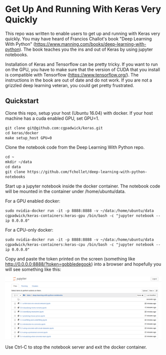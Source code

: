 # Get Up And Running With Keras Very Quickly

This repo was written to enable users to get up and running with Keras very quickly.  You may have heard of Francios Challot's book "Deep Learning With Python" (https://www.manning.com/books/deep-learning-with-python).  The book teaches you the ins and out of Keras by using jupyter notebooks.

Installation of Keras and Tensorflow can be pretty tricky.  If you want to run on the GPU, you have to make sure that the version of CUDA that you install is compatible with Tensorflow (https://www.tensorflow.org/).  The instructions in the book are out of date and do not work.  If you are not a grizzled deep learning veteran, you could get pretty frustrated.

## Quickstart

Clone this repo, setup your host (Ubuntu 16.04) with docker.  If your host machine has a cuda enabled GPU, set GPU=1. 
```
git clone git@github.com:cgpadwick/keras.git
cd keras/docker
make setup_host GPU=0
```

Clone the notebook code from the Deep Learning With Python repo.
```
cd ~
mkdir ~/data
cd data
git clone https://github.com/fchollet/deep-learning-with-python-notebooks
```

Start up a jupyter notebook inside the docker container.  The notebook code will be mounted in the container under /home/ubuntu/data.

For a GPU enabled docker:
```
sudo nvidia-docker run -it -p 8888:8888 -v ~/data:/home/ubuntu/data cgpadwick/keras-containers:keras-gpu /bin/bash -c "jupyter notebook --ip 0.0.0.0"
```

For a CPU-only docker:
```
sudo nvidia-docker run -it -p 8888:8888 -v ~/data:/home/ubuntu/data cgpadwick/keras-containers:keras-cpu /bin/bash -c "jupyter notebook --ip 0.0.0.0"
```
Copy and paste the token printed on the screen (something like http://0.0.0.0:8888/?token=gobbledegook) into a browser and hopefully you will see something like this:

![Alt text](screenshot.png?raw=true "Keras notebook running in a docker container")

Use Ctrl-C to stop the notebook server and exit the docker container.


